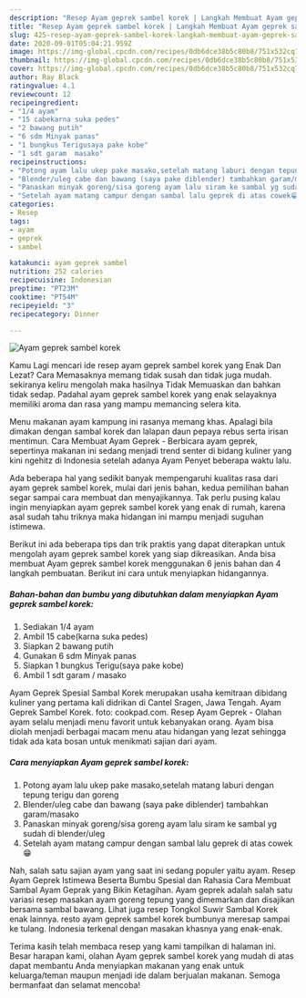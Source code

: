 ```yaml
---
description: "Resep Ayam geprek sambel korek | Langkah Membuat Ayam geprek sambel korek Yang Paling Enak"
title: "Resep Ayam geprek sambel korek | Langkah Membuat Ayam geprek sambel korek Yang Paling Enak"
slug: 425-resep-ayam-geprek-sambel-korek-langkah-membuat-ayam-geprek-sambel-korek-yang-paling-enak
date: 2020-09-01T05:04:21.959Z
image: https://img-global.cpcdn.com/recipes/0db6dce38b5c80b8/751x532cq70/ayam-geprek-sambel-korek-foto-resep-utama.jpg
thumbnail: https://img-global.cpcdn.com/recipes/0db6dce38b5c80b8/751x532cq70/ayam-geprek-sambel-korek-foto-resep-utama.jpg
cover: https://img-global.cpcdn.com/recipes/0db6dce38b5c80b8/751x532cq70/ayam-geprek-sambel-korek-foto-resep-utama.jpg
author: Ray Black
ratingvalue: 4.1
reviewcount: 12
recipeingredient:
- "1/4 ayam"
- "15 cabekarna suka pedes"
- "2 bawang putih"
- "6 sdm Minyak panas"
- "1 bungkus Terigusaya pake kobe"
- "1 sdt garam  masako"
recipeinstructions:
- "Potong ayam lalu ukep pake masako,setelah matang laburi dengan tepung terigu dan goreng"
- "Blender/uleg cabe dan bawang (saya pake diblender) tambahkan garam/masako"
- "Panaskan minyak goreng/sisa goreng ayam lalu siram ke sambal yg sudah di blender/uleg"
- "Setelah ayam matang campur dengan sambal lalu geprek di atas cowek😁"
categories:
- Resep
tags:
- ayam
- geprek
- sambel

katakunci: ayam geprek sambel 
nutrition: 252 calories
recipecuisine: Indonesian
preptime: "PT23M"
cooktime: "PT54M"
recipeyield: "3"
recipecategory: Dinner

---
```



![Ayam geprek sambel korek](https://img-global.cpcdn.com/recipes/0db6dce38b5c80b8/751x532cq70/ayam-geprek-sambel-korek-foto-resep-utama.jpg)

Kamu Lagi mencari ide resep ayam geprek sambel korek yang Enak Dan Lezat? Cara Memasaknya memang tidak susah dan tidak juga mudah. sekiranya keliru mengolah maka hasilnya Tidak Memuaskan dan bahkan tidak sedap. Padahal ayam geprek sambel korek yang enak selayaknya memiliki aroma dan rasa yang mampu memancing selera kita.

Menu makanan ayam kampung ini rasanya memang khas. Apalagi bila dimakan dengan sambal korek dan lalapan daun pepaya rebus serta irisan mentimun. Cara Membuat Ayam Geprek - Berbicara ayam geprek, sepertinya makanan ini sedang menjadi trend senter di bidang kuliner yang kini ngehitz di Indonesia setelah adanya Ayam Penyet beberapa waktu lalu.

Ada beberapa hal yang sedikit banyak mempengaruhi kualitas rasa dari ayam geprek sambel korek, mulai dari jenis bahan, kedua pemilihan bahan segar sampai cara membuat dan menyajikannya. Tak perlu pusing kalau ingin menyiapkan ayam geprek sambel korek yang enak di rumah, karena asal sudah tahu triknya maka hidangan ini mampu menjadi suguhan istimewa.


Berikut ini ada beberapa tips dan trik praktis yang dapat diterapkan untuk mengolah ayam geprek sambel korek yang siap dikreasikan. Anda bisa membuat Ayam geprek sambel korek menggunakan 6 jenis bahan dan 4 langkah pembuatan. Berikut ini cara untuk menyiapkan hidangannya.

<!--inarticleads1-->

##### Bahan-bahan dan bumbu yang dibutuhkan dalam menyiapkan Ayam geprek sambel korek:

1. Sediakan 1/4 ayam
1. Ambil 15 cabe(karna suka pedes)
1. Siapkan 2 bawang putih
1. Gunakan 6 sdm Minyak panas
1. Siapkan 1 bungkus Terigu(saya pake kobe)
1. Ambil 1 sdt garam / masako


Ayam Geprek Spesial Sambal Korek merupakan usaha kemitraan dibidang kuliner yang pertama kali didrikan di Cantel Sragen, Jawa Tengah. Ayam Geprek Sambel Korek. foto: cookpad.com. Resep Ayam Geprek - Olahan ayam selalu menjadi menu favorit untuk kebanyakan orang. Ayam bisa diolah menjadi berbagai macam menu atau hidangan yang lezat sehingga tidak ada kata bosan untuk menikmati sajian dari ayam. 

<!--inarticleads2-->

##### Cara menyiapkan Ayam geprek sambel korek:

1. Potong ayam lalu ukep pake masako,setelah matang laburi dengan tepung terigu dan goreng
1. Blender/uleg cabe dan bawang (saya pake diblender) tambahkan garam/masako
1. Panaskan minyak goreng/sisa goreng ayam lalu siram ke sambal yg sudah di blender/uleg
1. Setelah ayam matang campur dengan sambal lalu geprek di atas cowek😁


Nah, salah satu sajian ayam yang saat ini sedang populer yaitu ayam. Resep Ayam Geprek Istimewa Beserta Bumbu Spesial dan Rahasia Cara Membuat Sambal Ayam Geprak yang Bikin Ketagihan. Ayam geprek adalah salah satu variasi resep masakan ayam goreng tepung yang dimemarkan dan disajikan bersama sambal bawang. Lihat juga resep Tongkol Suwir Sambal Korek enak lainnya. resto ayam geprek sambel korek bumbunya meresap sampai ke tulang. Indonesia terkenal dengan masakan khasnya yang enak-enak. 

Terima kasih telah membaca resep yang kami tampilkan di halaman ini. Besar harapan kami, olahan Ayam geprek sambel korek yang mudah di atas dapat membantu Anda menyiapkan makanan yang enak untuk keluarga/teman maupun menjadi ide dalam berjualan makanan. Semoga bermanfaat dan selamat mencoba!
